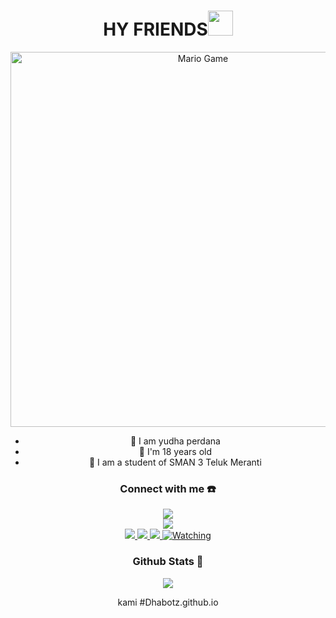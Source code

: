 <h1 align="center">HY FRIENDS<img src="https://user-images.githubusercontent.com/1303154/88677602-1635ba80-d120-11ea-84d8-d263ba5fc3c0.gif" width="40px" alt=""><br></h1>
<p align="center">
<img src="https://github.com/TheDudeThatCode/TheDudeThatCode/blob/master/Assets/Developer.gif" alt="Mario Game" width="600" />
<div align="center">
</p>

<p align="center">

- 🧒 I am yudha perdana
- 🎊 I'm 18 years old
- 📢 I am a student of SMAN 3 Teluk Meranti
</p>

### Connect with me ☎️
<p align="center">
  <a href="https://t.me/6282287486762"><img src="https://img.shields.io/badge/Telegram-%230088cc.svg?&style=for-the-badge&logo=telegram&logoColor=white" /> <br>
  <a href="https://youtu.be/OF1tDnl7Xek"><img src="https://img.shields.io/badge/YouTube-dhabotz-ff0000?style=for-the-badge&logo=youtube&logoColor=ff0000&link=https://youtube.com/channel/dhabotz" /><br>
  <a href="https://instagram.com/yudha_perdana809"><img src="https://img.shields.io/badge/Instagram-E4405F?style=for-the-badge&logo=instagram&logoColor=white"/> 
  <a href="https://wa.me/6282287486762"><img src="https://img.shields.io/badge/WhatsApp-25D366?style=for-the-badge&logo=whatsapp&logoColor=white" />
  <a href="https://github.com/dhabotz"><img src="https://img.shields.io/badge/-GitHub-black?style=flat-square&logo=github" /> 
  <a href="https://komarev.com/ghpvc/?username=dhabotz&color=blue&style=flat-square&label=Profile+Views"><img title="Watching" src="https://komarev.com/ghpvc/?username=dhabotz&color=blue&style=flat-square&label=Profile+View"></a>
</p>


### Github Stats 🚀

<p align="center"><a href="https://github.com/dhabotz"><img src="https://github-readme-stats.vercel.app/api?username=Dhabotz&show_icons=true&theme=radical"></a></p>
kami
#Dhabotz.github.io
